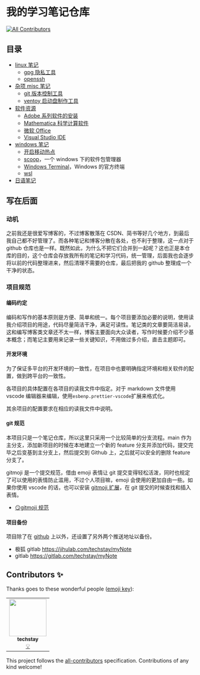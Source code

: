 # 我的学习笔记仓库

<!-- ALL-CONTRIBUTORS-BADGE:START - Do not remove or modify this section -->

[![All Contributors](https://img.shields.io/badge/all_contributors-1-orange.svg?style=flat-square)](#contributors-)

<!-- ALL-CONTRIBUTORS-BADGE:END -->

## 目录

- [linux 笔记](linux/README.md)
  - [gpg 隐私工具](linux/gpg.md)
  - [openssh](linux/openssh.md)
- [杂项 misc 笔记](misc/README.md)
  - [git 版本控制工具](misc/git.md)
  - [ventoy 启动盘制作工具](misc/ventoy.md)
- [软件资源](software-resources/README.md)
  - [Adobe 系列软件的安装](software-resources/adobe.md)
  - [Mathematica 科学计算软件](software-resources/mathematica.md)
  - [微软 Office](software-resources/msoffice.md)
  - [Visual Studio IDE](software-resources/visual-studio.md)
- [windows 笔记](windows/README.md)
  - [开启移动热点](windows/hotspot.md)
  - [scoop](windows/sccop.md)，一个 windows 下的软件包管理器
  - [Windows Terminal](windows/WindowsTerminal.md)，Windows 的官方终端
  - [wsl](windows/wsl.md)
- [日语笔记](japanese/README.md)

## 写在后面

### 动机

之前我还是很爱写博客的，不过博客散落在 CSDN、简书等好几个地方，到最后我自己都不好管理了。而各种笔记和博客分散在各处，也不利于整理，这一点对于 github 仓库也是一样。既然如此，为什么不把它们合并到一起呢？这也正是本仓库的目的，这个仓库会存放我所有的笔记和学习代码，统一管理，后面我也会逐步将以前的代码整理进来，然后清理不需要的仓库，最后把我的 github 整理成一个干净的状态。

### 项目规范

#### 编码约定

编码和写作的基本原则是方便、简单和统一。每个项目要添加必要的说明，使用读我介绍项目的用途，代码尽量简洁干净，满足可读性。笔记类的文章要简洁易读，这和编写博客类文章还不太一样，博客主要面向大众读者，写作时候要介绍不少基本概念；而笔记主要用来记录一些关键知识，不用做过多介绍，直击主题即可。

#### 开发环境

为了保证多平台的开发环境的一致性，在项目中也要明确指定环境和相关软件的配置，做到跨平台的一致性。

各项目的具体配置在各项目的读我文件中指定。对于 markdown 文件使用 vscode 编辑器来编辑，使用`esbenp.prettier-vscode`扩展来格式化。

其余项目的配置要求在相应的读我文件中说明。

#### git 规范

本项目只是一个笔记仓库，所以这里只采用一个比较简单的分支流程。main 作为主分支，添加新项目的时候在本地建立一个新的 feature 分支并添加代码，提交完毕之后变基到主分支上，然后提交到 Github 上，之后就可以安全的删除 feature 分支了。

gitmoji 是一个提交规范，借由 emoji 表情让 git 提交变得轻松活泼，同时也规定了可以使用的表情防止滥用，不过个人项目嘛，emoji 会使用的更加自由一些。如果你使用 vscode 的话，也可以安装 [gitmoji 扩展](https://marketplace.visualstudio.com/items?itemName=seatonjiang.gitmoji-vscode)，在 git 提交的时候查找和插入表情。

- [😏gitmoji 规范](https://gitmoji.dev)

#### 项目备份

项目除了在 [github](https://github.com/techstay/myNote) 上以外，还设置了另外两个推送地址以备份。

- 极狐 gitlab <https://jihulab.com/techstay/myNote>
- gitlab <https://gitlab.com/techstay/myNote>

## Contributors ✨

Thanks goes to these wonderful people ([emoji key](https://allcontributors.org/docs/en/emoji-key)):

<!-- ALL-CONTRIBUTORS-LIST:START - Do not remove or modify this section -->
<!-- prettier-ignore-start -->
<!-- markdownlint-disable -->
<table>
  <tr>
    <td align="center"><a href="http://techstay.life"><img src="https://avatars.githubusercontent.com/u/7893448?v=4?s=100" width="100px;" alt=""/><br /><sub><b>techstay</b></sub></a><br /><a href="#example-techstay" title="Examples">💡</a></td>
  </tr>
</table>

<!-- markdownlint-restore -->
<!-- prettier-ignore-end -->

<!-- ALL-CONTRIBUTORS-LIST:END -->

This project follows the [all-contributors](https://github.com/all-contributors/all-contributors) specification. Contributions of any kind welcome!
